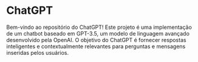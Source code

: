 # ChatGPT
 Bem-vindo ao repositório do ChatGPT! Este projeto é uma implementação de um chatbot baseado em GPT-3.5, um modelo de linguagem avançado desenvolvido pela OpenAI. O objetivo do ChatGPT é fornecer respostas inteligentes e contextualmente relevantes para perguntas e mensagens inseridas pelos usuários.
